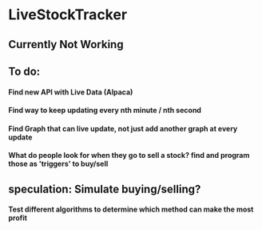 # LiveStockTracker

## Currently Not Working
## To do:
####   Find new API with Live Data (Alpaca)
####   Find way to keep updating every nth minute / nth second
####   Find Graph that can live update, not just add another graph at every update
####   What do people look for when they go to sell a stock? find and program those as 'triggers' to buy/sell
## speculation: Simulate buying/selling?
####   Test different algorithms to determine which method can make the most profit      
